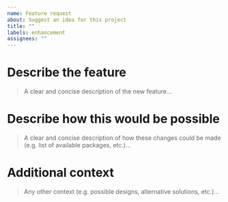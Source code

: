 ```yaml
---
name: Feature request
about: Suggest an idea for this project
title: ""
labels: enhancement
assignees: ""
---
```


# Describe the feature

> A clear and concise description of the new feature...

<!-- write here -->

# Describe how this would be possible

> A clear and concise description of how these changes could be made (e.g. list of available packages, etc.)...

<!-- write here -->

# Additional context

> Any other context (e.g. possible designs, alternative solutions, etc.)...

<!-- write here -->

